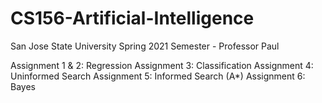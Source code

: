 # CS156-Artificial-Intelligence

San Jose State University Spring 2021 Semester - Professor Paul

Assignment 1 & 2: Regression
Assignment 3: Classification
Assignment 4: Uninformed Search
Assignment 5: Informed Search (A*)
Assignment 6: Bayes 
